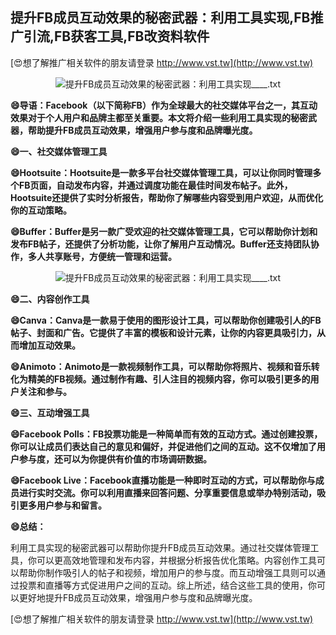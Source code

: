 ## **提升FB成员互动效果的秘密武器：利用工具实现,FB推广引流,FB获客工具,FB改资料软件**

[😍想了解推广相关软件的朋友请登录 http://www.vst.tw](http://www.vst.tw)

 <center><img src="https://vst.tw/MP4/tuiguang/png/6.png" alt="提升FB成员互动效果的秘密武器：利用工具实现____.txt"></center>

**😄导语：Facebook（以下简称FB）作为全球最大的社交媒体平台之一，其互动效果对于个人用户和品牌主都至关重要。本文将介绍一些利用工具实现的秘密武器，帮助提升FB成员互动效果，增强用户参与度和品牌曝光度。**

**😄一、社交媒体管理工具**

**😄Hootsuite：Hootsuite是一款多平台社交媒体管理工具，可以让你同时管理多个FB页面，自动发布内容，并通过调度功能在最佳时间发布帖子。此外，Hootsuite还提供了实时分析报告，帮助你了解哪些内容受到用户欢迎，从而优化你的互动策略。**

**😄Buffer：Buffer是另一款广受欢迎的社交媒体管理工具，它可以帮助你计划和发布FB帖子，还提供了分析功能，让你了解用户互动情况。Buffer还支持团队协作，多人共享账号，方便统一管理和运营。**

 <center><img src="https://vst.tw/MP4/tuiguang/png/3.png" alt="提升FB成员互动效果的秘密武器：利用工具实现____.txt"></center>

**😄二、内容创作工具**

**😄Canva：Canva是一款易于使用的图形设计工具，可以帮助你创建吸引人的FB帖子、封面和广告。它提供了丰富的模板和设计元素，让你的内容更具吸引力，从而增加互动效果。**

**😄Animoto：Animoto是一款视频制作工具，可以帮助你将照片、视频和音乐转化为精美的FB视频。通过制作有趣、引人注目的视频内容，你可以吸引更多的用户关注和参与。**

**😄三、互动增强工具**

**😄Facebook Polls：FB投票功能是一种简单而有效的互动方式。通过创建投票，你可以让成员们表达自己的意见和偏好，并促进他们之间的互动。这不仅增加了用户参与度，还可以为你提供有价值的市场调研数据。**

**😄Facebook Live：Facebook直播功能是一种即时互动的方式，可以帮助你与成员进行实时交流。你可以利用直播来回答问题、分享重要信息或举办特别活动，吸引更多用户参与和留言。**

**😄总结：**

利用工具实现的秘密武器可以帮助你提升FB成员互动效果。通过社交媒体管理工具，你可以更高效地管理和发布内容，并根据分析报告优化策略。内容创作工具可以帮助你制作吸引人的帖子和视频，增加用户的参与度。而互动增强工具则可以通过投票和直播等方式促进用户之间的互动。综上所述，结合这些工具的使用，你可以更好地提升FB成员互动效果，增强用户参与度和品牌曝光度。

[😍想了解推广相关软件的朋友请登录 http://www.vst.tw](http://www.vst.tw)



